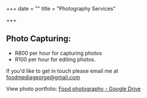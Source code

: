 +++
date = ""
title = "Photography Services"

+++
## Photo Capturing:

* R800 per hour for capturing photos
* R100 per hour for editing photos.

If you'd like to get in touch please email me at foodmediageorge@gmail.com

View photo portfolio: [Food photography - Google Drive](https://drive.google.com/drive/folders/1iG1zGepIMjv5VRU80M_PSj5_nEugyq9F?usp=sharing)